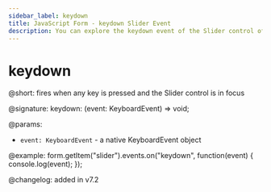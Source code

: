 ```yaml
---
sidebar_label: keydown 
title: JavaScript Form - keydown Slider Event 
description: You can explore the keydown event of the Slider control of Form in the documentation of the DHTMLX JavaScript UI library. Browse developer guides and API reference, try out code examples and live demos, and download a free 30-day evaluation version of DHTMLX Suite.
---
```


# keydown

@short: fires when any key is pressed and the Slider control is in focus

@signature: keydown: (event: KeyboardEvent) => void;

@params:
- `event: KeyboardEvent` - a native KeyboardEvent object

@example:
form.getItem("slider").events.on("keydown", function(event) {
    console.log(event);
});

@changelog: added in v7.2
